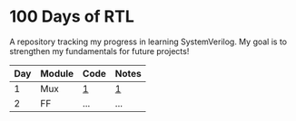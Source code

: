 # 100 Days of RTL
A repository tracking my progress in learning SystemVerilog. My goal is to strengthen my fundamentals for future projects!

| Day | Module             | Code          | Notes                  |
|-----|--------------------|---------------|------------------------|
| 1   | Mux                | [1](./day_1/) | [1](./day_1/notes.txt) |
| 2   | FF                 | ... | ... |